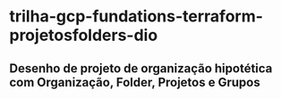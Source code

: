 # trilha-gcp-fundations-terraform-projetosfolders-dio

## Desenho de projeto de organização hipotética com Organização, Folder, Projetos e Grupos
